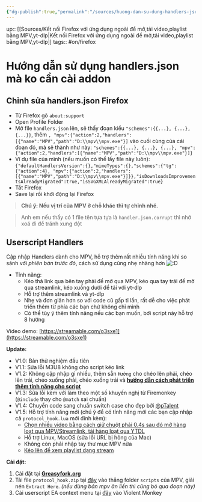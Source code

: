 ```yaml
---
{"dg-publish":true,"permalink":"/sources/huong-dan-su-dung-handlers-json-ma-ko-can-cai-addon/"}
---
```


up:: [[Sources/Kết nối Firefox với ứng dụng ngoài để mở,tải video,playlist bằng MPV,yt-dlp\|Kết nối Firefox với ứng dụng ngoài để mở,tải video,playlist bằng MPV,yt-dlp]]
tags:: #on/firefox 

# Hướng dẫn sử dụng handlers.json mà ko cần cài addon

## Chỉnh sửa handlers.json Firefox
- Từ Firefox gõ `about:support`
- Open Profile Folder
- Mở file `handlers.json` lên, sẽ thấy đoạn kiểu `"schemes":{{...}, {...}, {...}}`, thêm `, "mpv":{"action":2,"handlers":[{"name":"MPV","path":"D:\\mpv\\mpv.exe"}]` vào cuối cùng của cái đoạn đó, mà sẽ thành như này: `"schemes":{{...}, {...}, {...}, "mpv":{"action":2,"handlers":[{"name":"MPV","path":"D:\\mpv\\mpv.exe"}]}`
- Ví dụ file của mình (nếu muốn có thể lấy file này luôn): `{"defaultHandlersVersion":{},"mimeTypes":{},"schemes":{"tg":{"action":4}, "mpv":{"action":2,"handlers":[{"name":"MPV","path":"D:\\mpv\\mpv.exe"}]}},"isDownloadsImprovementsAlreadyMigrated":true,"isSVGXMLAlreadyMigrated":true}`
- Tắt Firefox
- Save lại rồi khởi động lại Firefox

> **Chú ý: Nếu vị trí của MPV ở chỗ khác thì tự chỉnh nhé.**

> Anh em nếu thấy có 1 file tên tựa tựa là `handler.json.corrupt` thì nhớ xoá đi để tránh xung đột
## Userscript Handlers

Cập nhập Handlers dành cho MPV, hỗ trợ thêm rất nhiều tính năng khi so sánh với *phiên bản trước đó*, cách sử dụng cũng nhẹ nhàng hơn ![:D](https://statics.voz.tech/styles/next/xenforo/smilies/popo/biggrin.png?v=01 "Big grin    :D") 

- Tính năng:  
	- Kéo thả link qua bên tay phải để mở qua MPV, kéo qua tay trái để mở qua streamlink, kéo xuống dưới để tải với yt-dlp
	- Hỗ trợ thêm streamlink và yt-dlp
	- Nhẹ và đơn giản hơn so với code cũ gấp tỉ lần, rất dễ cho việc phát triển thêm từ phía các bạn chứ không chỉ mình
	- Có thể tùy ý thêm tính năng nếu các bạn muốn, bởi script này hỗ trợ 8 hướng

Video demo: [https://streamable.com/o3sxe1](https://streamable.com/o3sxe1)  
  
**Update:**  
- V1.0: Bản thử nghiệm đầu tiên
- V1.1: Sửa lỗi M3U8 không cho script kéo link
- V1.2: Không cập nhập gì nhiều, thêm sẵn `Hướng` cho chéo lên phải, chéo lên trái, chéo xuống phải, chéo xuống trái và [**hướng dẫn cách phát triển thêm tính năng cho script**](https://voz.vn/t/tong-hop-nhung-addon-chat-cho-firefox-pc-mobile.682181/post-27797344)
- V1.3: Sửa lỗi kèm với làm theo một số khuyến nghị từ Firemonkey (`@include` thay cho `@match` sai chuẩn)
- V1.4: Chuyển code sang chuẩn switch case cho đẹp bởi [@pTalent](https://voz.vn/u/1862337/)
- V1.5: Hỗ trợ tính năng mới (chú ý để có tính năng mới các bạn cập nhập cả `protocol_hook.lua` mới đính kèm):
    - [Chọn nhiều video bằng cách giữ chuột phải 0.4s sau đó mở hàng loạt qua MPV/Streamlink, tải hàng loạt qua YTDL](https://raw.githubusercontent.com/gunir/My/main/ezgif-5-76a8e47ef4.webp)
    - Hỗ trợ Linux, MacOS (sửa lỗi URL bị hỏng của Mac)
    - Không còn phải nhập tay thư mục MPV nữa
    - [Kéo lên để xem playlist dạng stream](https://voz.vn/t/tong-hop-nhung-addon-chat-cho-firefox-pc-mobile.682181/post-27973646)

**Cài đặt:**  
1. Cài đặt tại [**Greasyfork.org**](https://greasyfork.org/en/scripts/475574-handlers-helper)  
2. Tải file `protocol_hook.zip` tại [đây](https://drive.google.com/file/d/1vRP-l7JcWy3_lOc030uNz7DRIMwEDUGd/view?usp=sharing) vào thẳng folder `scripts` của MPV, giải nén `Extract Here`.  *(nếu dùng bản mpv ăn liền thì cũng bỏ qua đoạn này)*
3. Cài userscript EA context menu tại [đây](https://justpaste.it/7twdk) vào Violent Monkey
